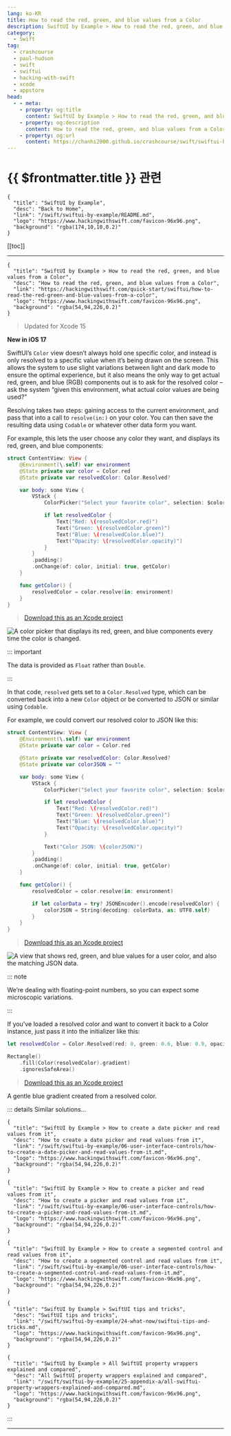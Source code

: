 ```yaml
---
lang: ko-KR
title: How to read the red, green, and blue values from a Color
description: SwiftUI by Example > How to read the red, green, and blue values from a Color
category:
  - Swift
tag: 
  - crashcourse
  - paul-hudson
  - swift
  - swiftui
  - hacking-with-swift
  - xcode
  - appstore
head:
  - - meta:
    - property: og:title
      content: SwiftUI by Example > How to read the red, green, and blue values from a Color
    - property: og:description
      content: How to read the red, green, and blue values from a Color
    - property: og:url
      content: https://chanhi2000.github.io/crashcourse/swift/swiftui-by-example/03-images-shapes-and-media/how-to-read-the-red-green-and-blue-values-from-a-color.html
---
```


# {{ $frontmatter.title }} 관련

```component VPCard
{
  "title": "SwiftUI by Example",
  "desc": "Back to Home",
  "link": "/swift/swiftui-by-example/README.md",
  "logo": "https://www.hackingwithswift.com/favicon-96x96.png",
  "background": "rgba(174,10,10,0.2)"
}
```

[[toc]]

---

```component VPCard
{
  "title": "SwiftUI by Example > How to read the red, green, and blue values from a Color",
  "desc": "How to read the red, green, and blue values from a Color",
  "link": "https://hackingwithswift.com/quick-start/swiftui/how-to-read-the-red-green-and-blue-values-from-a-color",
  "logo": "https://www.hackingwithswift.com/favicon-96x96.png",
  "background": "rgba(54,94,226,0.2)"
}
```

> Updated for Xcode 15

**New in iOS 17**

SwiftUI’s `Color` view doesn’t always hold one specific color, and instead is only resolved to a specific value when it’s being drawn on the screen. This allows the system to use slight variations between light and dark mode to ensure the optimal experience, but it also means the only way to get actual red, green, and blue (RGB) components out is to ask for the resolved color – ask the system “given this environment, what actual color values are being used?”

Resolving takes two steps: gaining access to the current environment, and pass that into a call to `resolve(in:)` on your color. You can then save the resulting data using `Codable` or whatever other data form you want.

For example, this lets the user choose any color they want, and displays its red, green, and blue components:

```swift
struct ContentView: View {
    @Environment(\.self) var environment
    @State private var color = Color.red
    @State private var resolvedColor: Color.Resolved?

    var body: some View {
        VStack {
            ColorPicker("Select your favorite color", selection: $color)

            if let resolvedColor {
                Text("Red: \(resolvedColor.red)")
                Text("Green: \(resolvedColor.green)")
                Text("Blue: \(resolvedColor.blue)")
                Text("Opacity: \(resolvedColor.opacity)")
            }
        }
        .padding()
        .onChange(of: color, initial: true, getColor)
    }

    func getColor() {
        resolvedColor = color.resolve(in: environment)
    }
}
```

> [<FontIcon icon="fas fa-file-zipper"/>Download this as an Xcode project](https://www.hackingwithswift.com/files/projects/swiftui/how-to-read-the-red-green-and-blue-values-from-a-color-1.zip)

![A color picker that displays its red, green, and blue components every time the color is changed.](https://www.hackingwithswift.com/img/books/quick-start/swiftui/how-to-read-the-red-green-and-blue-values-from-a-color-1~dark.png)

::: important

The data is provided as `Float` rather than `Double`.

:::

In that code, `resolved` gets set to a `Color.Resolved` type, which can be converted back into a new `Color` object or be converted to JSON or similar using `Codable`.

For example, we could convert our resolved color to JSON like this:

```swift
struct ContentView: View {
    @Environment(\.self) var environment
    @State private var color = Color.red

    @State private var resolvedColor: Color.Resolved?
    @State private var colorJSON = ""

    var body: some View {
        VStack {
            ColorPicker("Select your favorite color", selection: $color)

            if let resolvedColor {
                Text("Red: \(resolvedColor.red)")
                Text("Green: \(resolvedColor.green)")
                Text("Blue: \(resolvedColor.blue)")
                Text("Opacity: \(resolvedColor.opacity)")
            }

            Text("Color JSON: \(colorJSON)")
        }
        .padding()
        .onChange(of: color, initial: true, getColor)
    }

    func getColor() {
        resolvedColor = color.resolve(in: environment)

        if let colorData = try? JSONEncoder().encode(resolvedColor) {
            colorJSON = String(decoding: colorData, as: UTF8.self)
        }
    }
}
```

> [<FontIcon icon="fas fa-file-zipper"/>Download this as an Xcode project](https://www.hackingwithswift.com/files/projects/swiftui/how-to-read-the-red-green-and-blue-values-from-a-color-2.zip)

![A view that shows red, green, and blue values for a user color, and also the matching JSON data.](https://www.hackingwithswift.com/img/books/quick-start/swiftui/how-to-read-the-red-green-and-blue-values-from-a-color-2~dark.png)

::: note

We’re dealing with floating-point numbers, so you can expect some microscopic variations.

:::

If you’ve loaded a resolved color and want to convert it back to a Color instance, just pass it into the initializer like this:

```swift
let resolvedColor = Color.Resolved(red: 0, green: 0.6, blue: 0.9, opacity: 1)

Rectangle()
    .fill(Color(resolvedColor).gradient)
    .ignoresSafeArea()
```

> [<FontIcon icon="fas fa-file-zipper"/>Download this as an Xcode project](https://www.hackingwithswift.com/files/projects/swiftui/how-to-read-the-red-green-and-blue-values-from-a-color-3.zip)

A gentle blue gradient created from a resolved color.

::: details Similar solutions…

```component VPCard
{
  "title": "SwiftUI by Example > How to create a date picker and read values from it",
  "desc": "How to create a date picker and read values from it",
  "link": "/swift/swiftui-by-example/06-user-interface-controls/how-to-create-a-date-picker-and-read-values-from-it.md",
  "logo": "https://www.hackingwithswift.com/favicon-96x96.png",
  "background": "rgba(54,94,226,0.2)"
}
```

```component VPCard
{
  "title": "SwiftUI by Example > How to create a picker and read values from it",
  "desc": "How to create a picker and read values from it",
  "link": "/swift/swiftui-by-example/06-user-interface-controls/how-to-create-a-picker-and-read-values-from-it.md",
  "logo": "https://www.hackingwithswift.com/favicon-96x96.png",
  "background": "rgba(54,94,226,0.2)"
}
```

```component VPCard
{
  "title": "SwiftUI by Example > How to create a segmented control and read values from it",
  "desc": "How to create a segmented control and read values from it",
  "link": "/swift/swiftui-by-example/06-user-interface-controls/how-to-create-a-segmented-control-and-read-values-from-it.md",
  "logo": "https://www.hackingwithswift.com/favicon-96x96.png",
  "background": "rgba(54,94,226,0.2)"
}
```

```component VPCard
{
  "title": "SwiftUI by Example > SwiftUI tips and tricks",
  "desc": "SwiftUI tips and tricks",
  "link": "/swift/swiftui-by-example/24-what-now/swiftui-tips-and-tricks.md",
  "logo": "https://www.hackingwithswift.com/favicon-96x96.png",
  "background": "rgba(54,94,226,0.2)"
}
```

```component VPCard
{
  "title": "SwiftUI by Example > All SwiftUI property wrappers explained and compared",
  "desc": "All SwiftUI property wrappers explained and compared",
  "link": "/swift/swiftui-by-example/25-appendix-a/all-swiftui-property-wrappers-explained-and-compared.md",
  "logo": "https://www.hackingwithswift.com/favicon-96x96.png",
  "background": "rgba(54,94,226,0.2)"
}
```

:::

---

<TagLinks />